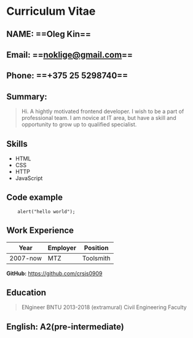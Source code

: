 #  Curriculum Vitae
## NAME: ==Oleg Kin==
## Email: ==noklige@gmail.com==
## Phone: ==+375 25 5298740==
## Summary: 
> Hi. A hightly motivated frontend developer. I wish to be a part of professional team.
> I am novice at IT area, but have a skill and opportunity to grow up to qualified specialist.

## Skills
- HTML
- CSS
- HTTP
- JavaScript
## Code example
```
    alert("hello world");
```

## Work Experience
|Year|Employer|Position|
|------|------|------|
|2007-now|MTZ|Toolsmith|

**GitHub:** <https://github.com/crsjs0909>

## Education
> ENgineer
> BNTU 2013-2018 (extramural)
> Civil Engineering Faculty

## English: A2(pre-intermediate)

